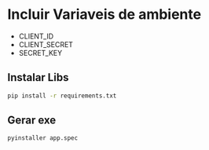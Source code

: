 # Incluir Variaveis de ambiente
- CLIENT_ID
- CLIENT_SECRET
- SECRET_KEY


## Instalar Libs
```bash
pip install -r requirements.txt
```

## Gerar exe
```bash
pyinstaller app.spec
```